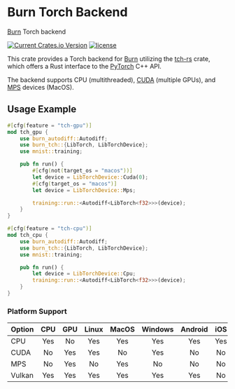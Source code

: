 # Burn Torch Backend

[Burn](https://github.com/burn-rs/burn) Torch backend

[![Current Crates.io Version](https://img.shields.io/crates/v/burn-tch.svg)](https://crates.io/crates/burn-tch)
[![license](https://shields.io/badge/license-MIT%2FApache--2.0-blue)](https://github.com/burn-rs/burn-tch/blob/master/README.md)

This crate provides a Torch backend for [Burn](https://github.com/burn-rs/burn) utilizing the
[tch-rs](https://github.com/LaurentMazare/tch-rs) crate, which offers a Rust interface to the
[PyTorch](https://pytorch.org/) C++ API.

The backend supports CPU (multithreaded), [CUDA](https://pytorch.org/docs/stable/notes/cuda.html)
(multiple GPUs), and [MPS](https://pytorch.org/docs/stable/notes/mps.html) devices (MacOS).

## Usage Example

```rust
#[cfg(feature = "tch-gpu")]
mod tch_gpu {
    use burn_autodiff::Autodiff;
    use burn_tch::{LibTorch, LibTorchDevice};
    use mnist::training;

    pub fn run() {
        #[cfg(not(target_os = "macos"))]
        let device = LibTorchDevice::Cuda(0);
        #[cfg(target_os = "macos")]
        let device = LibTorchDevice::Mps;

        training::run::<Autodiff<LibTorch<f32>>>(device);
    }
}

#[cfg(feature = "tch-cpu")]
mod tch_cpu {
    use burn_autodiff::Autodiff;
    use burn_tch::{LibTorch, LibTorchDevice};
    use mnist::training;

    pub fn run() {
        let device = LibTorchDevice::Cpu;
        training::run::<Autodiff<LibTorch<f32>>>(device);
    }
}
```

### Platform Support

| Option | CPU | GPU | Linux | MacOS | Windows | Android | iOS | WASM |
| :----- | :-: | :-: | :---: | :---: | :-----: | :-----: | :-: | :--: |
| CPU    | Yes | No  |  Yes  |  Yes  |   Yes   |   Yes   | Yes |  No  |
| CUDA   | No  | Yes |  Yes  |  No   |   Yes   |   No    | No  |  No  |
| MPS    | No  | Yes |  No   |  Yes  |   No    |   No    | No  |  No  |
| Vulkan | Yes | Yes |  Yes  |  Yes  |   Yes   |   Yes   | No  |  No  |
